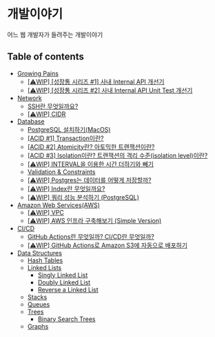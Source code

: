 # 개발이야기

어느 웹 개발자가 들려주는 개발이야기

## Table of contents

- [Growing Pains](growing-pains)
    - [[⚠️WIP] [성장통 시리즈 #1] 사내 Internal API 개선기](growing-pains/1-internalapi-개선기)
    - [[⚠️WIP] [성장통 시리즈 #2] 사내 Internal API Unit Test 개선기](growing-pains/2-internalapi-unittest-개선기)
- [Network](network)
    - [SSH란 무엇일까요?](network/ssh)
    - [[⚠️WIP] CIDR](network/cidr)
- [Database](database)
    - [PostgreSQL 설치하기(MacOS)](database/installation(postgres))
    - [[ACID #1] Transaction이란?](database/acid/transaction)
    - [[ACID #2] Atomicity란? 아토믹한 트랜잭션이란?](database/acid/atomicity)
    - [[ACID #3] Isolation이란? 트랜잭션의 격리 수준(isolation level)이란?](database/acid/isolation)
    - [[⚠️WIP] INTERVAL을 이용한 시간 더하기와 빼기](database/interval)
    - [Validation & Constraints](database/validation-and-constraints)
    - [[⚠️WIP] Postgres는 데이터를 어떻게 저장할까?](database/how-postgres-stores-data)
    - [[⚠️WIP] Index란 무엇일까요?](database/index)
    - [[⚠️WIP] 쿼리 성능 분석하기 (PostgreSQL)](database/analyzing-query-performance(postgres))
- [Amazon Web Services(AWS)](aws)
    - [[⚠️WIP] VPC](aws/vpc)
    - [[⚠️WIP] AWS 인프라 구축해보기 (Simple Version)](aws/simple-infrastructure)
- [CI/CD](cicd)
    - [GitHub Actions란 무엇일까? CI/CD란 무엇일까?](cicd/github-actions)
    - [[⚠️WIP] GitHub Actions로 Amazon S3에 자동으로 배포하기](cicd/github-actions-react-s3)
- [Data Structures](data-structures)
    - [Hash Tables](data-structures/hash-tables)
    - [Linked Lists](data-structures/linked-lists)
        - [Singly Linked List](data-structures/linked-lists/singly-linked-list)
        - [Doubly Linked List](data-structures/linked-lists/doubly-linked-list)
        - [Reverse a Linked List](data-structures/linked-lists/reverse-a-linked-list)
    - [Stacks](data-structures/stacks)
    - [Queues](data-structures/queues)
    - [Trees](data-structures/trees)
        - [Binary Search Trees](data-structures/trees/binary-search-trees)
    - [Graphs](data-structures/graphs)
